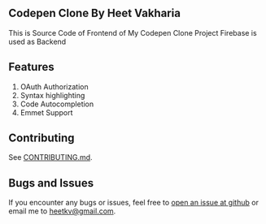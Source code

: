 
## Codepen Clone By Heet Vakharia
This is Source Code of Frontend of My Codepen Clone Project 
Firebase is used as Backend

## Features
1. OAuth Authorization
2. Syntax highlighting
3. Code Autocompletion
4. Emmet Support

## Contributing

See [CONTRIBUTING.md](CONTRIBUTING.md).

## Bugs and Issues

If you encounter any bugs or issues, feel free
to [open an issue at github](https://github.com/vakhariaheet/codepen-clone/issues) or email me to
<heetkv@gmail.com>.
